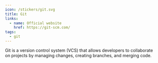 ```yaml
---
icon: /stickers/git.svg
title: Git
links:
  - name: Official website
    href: https://git-scm.com/
tags:
  - git
---
```


Git is a version control system (VCS) that allows developers to collaborate on projects by managing changes, creating branches, and merging code.
